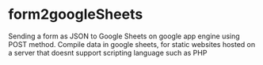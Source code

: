 # form2googleSheets
Sending a form as JSON to Google Sheets on google app engine using POST method. Compile data in google sheets, for static websites hosted on a server that doesnt support scripting language such as PHP
